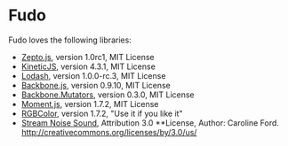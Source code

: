 Fudo
====

Fudo loves the following libraries:

* [Zepto.js](http://zeptojs.com/), version 1.0rc1, MIT License
* [KineticJS](http://kineticjs.com/), version 4.3.1, MIT License
* [Lodash](http://lodash.com/), version 1.0.0-rc.3, MIT License
* [Backbone.js](http://backbonejs.org/), version 0.9.10, MIT License
* [Backbone.Mutators](http://asciidisco.github.com/Backbone.Mutators), version 0.3.0, MIT License
* [Moment.js](http://momentjs.com/), version 1.7.2, MIT License
* [RGBColor](http://www.phpied.com/rgb-color-parser-in-javascript/), version 1.7.2, "Use it if you like it"
* [Stream Noise Sound](http://soundbible.com/1434-Stream-Noise.html), Attribution 3.0
**License, Author: Caroline Ford. <http://creativecommons.org/licenses/by/3.0/us/>
